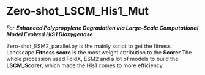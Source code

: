 # Zero-shot_LSCM_His1_Mut
*For* ***Enhanced Polypropylene Degradation via Large-Scale Computational Model Evolved HIS1 Dioxygenase***

Zero-shot_ESM2_parallel.py is the mainly script to get the fitness Landscape
**Fitness score** is the most weight attribution to the **Scorer**
The whole procession used FoldX, ESM2 and a lot of models to build the **LSCM_Scorer**, which made the His1 comes to more efficiency.